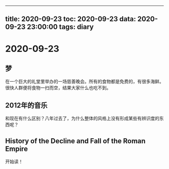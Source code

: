 
---
title: 2020-09-23
toc: 2020-09-23
data: 2020-09-23 23:00:00
tags: diary
---


# 2020-09-23

## 梦

在一个巨大的礼堂里举办的一场慈善晚会。所有的食物都是免费的，有很多海鲜。很快人群便将食物一扫而空，结果大家什么也吃不到。

## 2012年的音乐

和现在有什么区别？八年过去了，为什么整体的风格上没有形成某些有辨识度的东西呢？

## History of the Decline and Fall of the Roman Empire

开始读！





